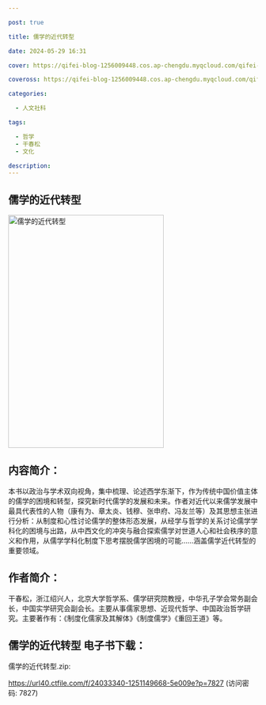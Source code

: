 ```yaml
---

post: true

title: 儒学的近代转型

date: 2024-05-29 16:31

cover: https://qifei-blog-1256009448.cos.ap-chengdu.myqcloud.com/qifei-blog/65667e83c458853aefd43a88.jpg

coveross: https://qifei-blog-1256009448.cos.ap-chengdu.myqcloud.com/qifei-blog/65667e83c458853aefd43a88.jpg

categories:

  - 人文社科

tags:

  - 哲学
  - 干春松
  - 文化

description:
---
```


## 儒学的近代转型
<img alt="儒学的近代转型 " class="aligncenter loading" data-was-processed="true" decoding="async" fetchpriority="high" height="471" src="https://qifei-blog-1256009448.cos.ap-chengdu.myqcloud.com/qifei-blog/65667e83c458853aefd43a88.jpg " style="cursor: zoom-in;" width="314"/>

## 内容简介：

本书以政治与学术双向视角，集中梳理、论述西学东渐下，作为传统中国价值主体的儒学的困境和转型，探究新时代儒学的发展和未来。作者对近代以来儒学发展中最具代表性的人物（康有为、章太炎、钱穆、张申府、冯友兰等）及其思想主张进行分析：从制度和心性讨论儒学的整体形态发展，从经学与哲学的关系讨论儒学学科化的困境与出路，从中西文化的冲突与融合探索儒学对世道人心和社会秩序的意义和作用，从儒学学科化制度下思考摆脱儒学困境的可能……涵盖儒学近代转型的重要领域。

## 作者简介：

干春松，浙江绍兴人，北京大学哲学系、儒学研究院教授，中华孔子学会常务副会长，中国实学研究会副会长。主要从事儒家思想、近现代哲学、中国政治哲学研究。主要著作有：《制度化儒家及其解体》《制度儒学》《重回王道》等。

## 儒学的近代转型 电子书下载：

儒学的近代转型.zip: 

https://url40.ctfile.com/f/24033340-1251149668-5e009e?p=7827 (访问密码: 7827)
